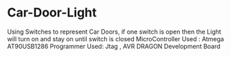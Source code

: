 # Car-Door-Light
Using Switches to represent Car Doors, if one switch is open then the Light will turn on and stay on until switch is closed 
MicroController Used :  Atmega AT90USB1286
Programmer Used: Jtag , AVR DRAGON Development Board
